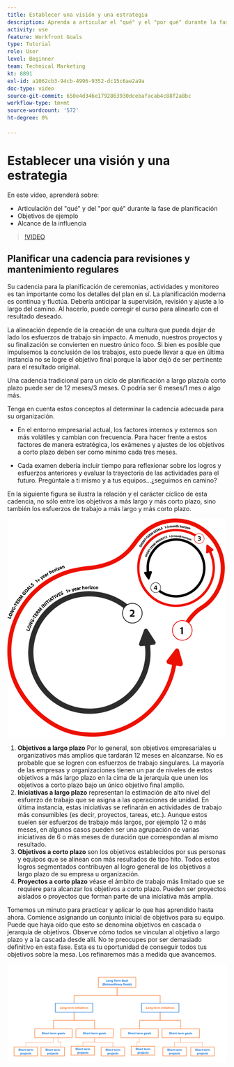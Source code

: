 ```yaml
---
title: Establecer una visión y una estrategia
description: Aprenda a articular el "qué" y el "por qué" durante la fase de planificación, los objetivos de ejemplo y el alcance de la influencia.
activity: use
feature: Workfront Goals
type: Tutorial
role: User
level: Beginner
team: Technical Marketing
kt: 8891
exl-id: a1062cb3-94cb-4996-9352-dc15c6ae2a9a
doc-type: video
source-git-commit: 650e4d346e1792863930dcebafacab4c88f2a8bc
workflow-type: tm+mt
source-wordcount: '572'
ht-degree: 0%

---
```


# Establecer una visión y una estrategia

En este vídeo, aprenderá sobre:

* Articulación del &quot;qué&quot; y del &quot;por qué&quot; durante la fase de planificación
* Objetivos de ejemplo
* Alcance de la influencia

>[!VIDEO](https://video.tv.adobe.com/v/335185/?quality=12&learn=on)

## Planificar una cadencia para revisiones y mantenimiento regulares

Su cadencia para la planificación de ceremonias, actividades y monitoreo es tan importante como los detalles del plan en sí. La planificación moderna es continua y fluctúa. Debería anticipar la supervisión, revisión y ajuste a lo largo del camino. Al hacerlo, puede corregir el curso para alinearlo con el resultado deseado.

La alineación depende de la creación de una cultura que pueda dejar de lado los esfuerzos de trabajo sin impacto. A menudo, nuestros proyectos y su finalización se convierten en nuestro único foco. Si bien es posible que impulsemos la conclusión de los trabajos, esto puede llevar a que en última instancia no se logre el objetivo final porque la labor dejó de ser pertinente para el resultado original.

Una cadencia tradicional para un ciclo de planificación a largo plazo/a corto plazo puede ser de 12 meses/3 meses. O podría ser 6 meses/1 mes o algo más.

Tenga en cuenta estos conceptos al determinar la cadencia adecuada para su organización.

* En el entorno empresarial actual, los factores internos y externos son más volátiles y cambian con frecuencia. Para hacer frente a estos factores de manera estratégica, los exámenes y ajustes de los objetivos a corto plazo deben ser como mínimo cada tres meses.

* Cada examen debería incluir tiempo para reflexionar sobre los logros y esfuerzos anteriores y evaluar la trayectoria de las actividades para el futuro. Pregúntale a ti mismo y a tus equipos...¿seguimos en camino?

En la siguiente figura se ilustra la relación y el carácter cíclico de esta cadencia, no sólo entre los objetivos a más largo y más corto plazo, sino también los esfuerzos de trabajo a más largo y más corto plazo.

![Gráfico de un ciclo de ejecución estratégica](assets/02-workfront-goals-strategic-execution-cycle.png)

1. **Objetivos a largo plazo** Por lo general, son objetivos empresariales u organizativos más amplios que tardarán 12 meses en alcanzarse. No es probable que se logren con esfuerzos de trabajo singulares. La mayoría de las empresas y organizaciones tienen un par de niveles de estos objetivos a más largo plazo en la cima de la jerarquía que unen los objetivos a corto plazo bajo un único objetivo final amplio.
1. **Iniciativas a largo plazo** representan la estimación de alto nivel del esfuerzo de trabajo que se asigna a las operaciones de unidad. En última instancia, estas iniciativas se refinarán en actividades de trabajo más consumibles (es decir, proyectos, tareas, etc.). Aunque estos suelen ser esfuerzos de trabajo más largos, por ejemplo 12 o más meses, en algunos casos pueden ser una agrupación de varias iniciativas de 6 o más meses de duración que correspondan al mismo resultado.
1. **Objetivos a corto plazo** son los objetivos establecidos por sus personas y equipos que se alinean con más resultados de tipo hito. Todos estos logros segmentados contribuyen al logro general de los objetivos a largo plazo de su empresa u organización.
1. **Proyectos a corto plazo** véase el ámbito de trabajo más limitado que se requiere para alcanzar los objetivos a corto plazo. Pueden ser proyectos aislados o proyectos que forman parte de una iniciativa más amplia.

<!--
Your turn graphic
-->

Tomemos un minuto para practicar y aplicar lo que has aprendido hasta ahora. Comience asignando un conjunto inicial de objetivos para su equipo. Puede que haya oído que esto se denomina objetivos en cascada o jerarquía de objetivos. Observe cómo todos se vinculan al objetivo a largo plazo y a la cascada desde allí. No te preocupes por ser demasiado definitivo en esta fase. Esta es tu oportunidad de conseguir todos tus objetivos sobre la mesa. Los refinaremos más a medida que avancemos.

![Un gráfico de mapeo de objetivos a corto y largo plazo](assets/03-workfront-goals-goal-mapping.png)
